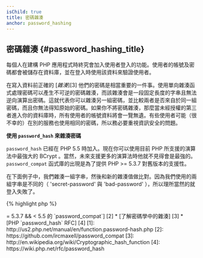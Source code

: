 ```yaml
---
isChild: true
title: 密碼雜湊
anchor: password_hashing
---
```


## 密碼雜湊 {#password_hashing_title}

每個人在建構 PHP 應用程式時終究會加入使用者登入的功能。使用者的帳號及密碼都會被儲存在資料庫，並在登入時使用該資料來驗證使用者。

在寫入資料前正確的 [_雜湊_][3] 他們的密碼是相當重要的一件事。使用單向雜湊函式處理密碼可以產生不可逆的密碼雜湊，而該雜湊會是一段固定長度的字串且無法逆向演算出密碼。這就代表你可以雜湊另一組密碼，並比較兩者是否來自於同一組密碼，而且你無法得知原始的密碼。如果你不將密碼雜湊，那麼當未經授權的第三者進入你的資料庫時，所有使用者的帳號資料將會一覽無遺。有些使用者可能（很不幸的）在別的服務也使用相同的密碼，所以務必要重視資訊安全的問題。

**使用 `password_hash` 來雜湊密碼**

`password_hash` 已經在 PHP 5.5 時加入。現在你可以使用目前 PHP 所支援的演算法中最強大的 BCrypt 。當然，未來支援更多的演算法時他就不見得會是最強的。 `password_compat` 函式庫的出現是為了提供 PHP >= 5.3.7 對舊版本的支援性。

在下面例子中，我們雜湊一組字串，然後和新的雜湊值做比對。因為我們使用的兩組字串是不同的（ 'secret-password' 與 'bad-password' ），所以理所當然的就登入失敗了。

{% highlight php %}
<?php

require 'password.php';

$passwordHash = password_hash('secret-password', PASSWORD_DEFAULT);

if (password_verify('bad-password', $passwordHash)) {
    // Correct Password
} else {
    // Wrong password
}
{% endhighlight %}



* [了解 `password_hash`] [1]
* [PHP >= 5.3.7 && < 5.5 的 `password_compat`] [2]
* [了解密碼學中的雜湊] [3]
* [PHP `password_hash` RFC] [4]

[1]: http://us2.php.net/manual/en/function.password-hash.php
[2]: https://github.com/ircmaxell/password_compat
[3]: http://en.wikipedia.org/wiki/Cryptographic_hash_function
[4]: https://wiki.php.net/rfc/password_hash
